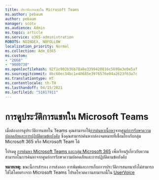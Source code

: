 ```yaml
---
title: ประวัติการแชทใน Microsoft Teams
ms.author: pebaum
author: pebaum
manager: scotv
ms.audience: Admin
ms.topic: article
ms.service: o365-administration
ROBOTS: NOINDEX, NOFOLLOW
localization_priority: Normal
ms.collection: Adm_O365
ms.custom:
- "2668"
- "9000738"
ms.openlocfilehash: 92f1c902b36b78a8e3399420816c5699e3e0e5af
ms.sourcegitcommit: 8bc60ec34bc1e40685e3976576e04a2623f63a7c
ms.translationtype: HT
ms.contentlocale: th-TH
ms.lasthandoff: 04/15/2021
ms.locfileid: "51817911"
---
```

# <a name="viewing-chat-history-in-microsoft-teams"></a>การดูประวัติการแชทใน Microsoft Teams

เมื่อต้องการดูประวัติการแชทใน Teams คุณสามารถใช้[การค้นหาเนื้อหา](https://sip.protection.office.com/contentsearchbeta?ContentOnly=1)จาก[ศูนย์การรักษาความปลอดภัยและการปฏิบัติตามข้อบังคับ](https://sip.protection.office.com/insightdashboard) ซึ่งคุณสามารถค้นหากล่องจดหมายที่เชื่อมโยงกับกลุ่ม Microsoft 365 หรือ Microsoft Team ได้ 

โปรดดู [การค้นหา Microsoft Teams และกลุ่ม Microsoft 365](https://docs.microsoft.com/microsoft-365/compliance/content-search) เพื่อเรียนรู้เกี่ยวกับความสามารถในการค้นหาจากศูนย์การรักษาความปลอดภัยและการปฏิบัติตามข้อบังคับ 

**หมายเหตุ:** ขณะนี้การสำรอง การส่งออก การพิมพ์และการเก็บถาวรประวัติการสนทนายังไม่สามารถใช้ได้โดยตรงจาก Microsoft Teams โปรดโหวตความสามารถนี้ใน [UserVoice](https://microsoftteams.uservoice.com/forums/555103-public/suggestions/16982542-backup-export-printing-archive-options?page=2&per_page=20) 